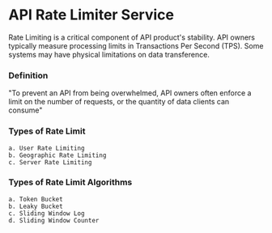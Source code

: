 # API Rate Limiter Service 

Rate Limiting is a critical component of API product's stability. API owners typically measure processing limits in Transactions Per Second (TPS). Some systems may have physical limitations on data transference.

### Definition

"To prevent an API from being overwhelmed, API owners often enforce a limit on the number of requests, or the quantity of data clients can consume"

### Types of Rate Limit 
    a. User Rate Limiting
    b. Geographic Rate Limiting
    c. Server Rate Limiting
    
### Types of Rate Limit Algorithms
    a. Token Bucket
    b. Leaky Bucket
    c. Sliding Window Log
    d. Sliding Window Counter
